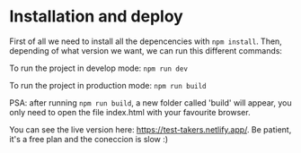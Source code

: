 # Installation and deploy

First of all we need to install all the depencencies with `npm install`. Then, depending
of what version we want, we can run this different commands:

To run the project in develop mode: `npm run dev`

To run the project in production mode: `npm run build`

PSA: after running `npm run build`, a new folder called 'build' will appear, you only need to open the file index.html with your favourite browser.

You can see the live version here: https://test-takers.netlify.app/. Be patient, it's a free plan and the coneccion is slow :) 

